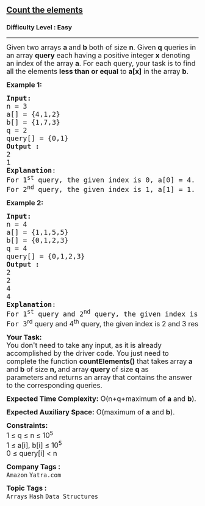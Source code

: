 <h2><a href="https://www.geeksforgeeks.org/problems/count-the-elements1529/1">Count the elements</a></h2><h3>Difficulty Level : Easy</h3><hr><div class="problems_problem_content__Xm_eO"><p><span style="font-size: 18px;">Given two arrays <strong>a </strong>and <strong>b</strong> both of size <strong>n</strong>. Given <strong>q</strong> queries in an array <strong>query</strong> each having a positive integer <strong>x</strong> denoting an index of the array <strong>a</strong>. For each query, your task is to find all the elements <strong>less than or equal</strong> to <strong>a[x]</strong> in the array <strong>b</strong>.</span></p>
<p><span style="font-size: 18px;"><strong>Example 1:</strong></span></p>
<pre><span style="font-size: 18px;"><strong>Input:
</strong>n = 3
a[] = {4,1,2}
b[] = {1,7,3}<br>q = 2<br>query[] = {0,1}
<strong>Output :</strong> <br>2
1
<strong>Explanation</strong>: <br>For 1<sup>st</sup> query, the given index is 0, a[0] = 4. There are 2 elements(1 and 3) which are less than or equal to 4.
For 2<sup>nd</sup> query, the given index is 1, a[1] = 1. There exists only 1 element(1) which is less than or equal to 1.</span></pre>
<p><span style="font-size: 18px;"><strong>Example 2:</strong></span></p>
<pre><span style="font-size: 18px;"><strong>Input:
</strong>n = 4
a[] = {1,1,5,5}
b[] = {0,1,2,3}<br>q = 4
query[] = {0,1,2,3}
<strong>Output :</strong> <br>2<br>2<br>4<br>4
<strong>Explanation</strong>: <br>For 1<sup>st</sup> query and 2<sup>nd</sup> query, the given index is 0 and 1 respectively, a[0] = a[1] = 1. There are 2 elements(0 and 1) which are less than or equal to 1. 
For 3<sup style="font-family: -apple-system, BlinkMacSystemFont, 'Segoe UI', Roboto, Oxygen, Ubuntu, Cantarell, 'Open Sans', 'Helvetica Neue', sans-serif;">rd</sup><span style="font-family: -apple-system, BlinkMacSystemFont, 'Segoe UI', Roboto, Oxygen, Ubuntu, Cantarell, 'Open Sans', 'Helvetica Neue', sans-serif;"> query and 4</span><sup style="font-family: -apple-system, BlinkMacSystemFont, 'Segoe UI', Roboto, Oxygen, Ubuntu, Cantarell, 'Open Sans', 'Helvetica Neue', sans-serif;">th</sup><span style="font-family: -apple-system, BlinkMacSystemFont, 'Segoe UI', Roboto, Oxygen, Ubuntu, Cantarell, 'Open Sans', 'Helvetica Neue', sans-serif;"> query, the given index is 2 and 3 respectively, a[2] = a[3] = 5. All the 4 elements are less than or equal to 5.</span>   </span></pre>
<p><span style="font-size: 18px;"><strong>Your Task:</strong><br>You don't need to take any input, as it is already accomplished by the driver code. You just need to complete the function <strong>countElements()</strong>&nbsp;that takes<strong>&nbsp;</strong>array<strong> a </strong>and<strong> b</strong> of size <strong>n, </strong>and array<strong> query </strong>of size <strong>q </strong>as parameters<strong>&nbsp;</strong>and returns an array that contains the answer to the corresponding queries.&nbsp;</span></p>
<p><span style="font-size: 18px;"><strong>Expected Time Complexity:</strong> O(n+q+</span><span style="font-size: 18px;">maximum of&nbsp;</span><strong style="font-size: 18px;">a</strong><span style="font-size: 18px;">&nbsp;and&nbsp;</span><strong style="font-size: 18px;">b</strong><span style="font-size: 18px;">).</span></p>
<p><span style="font-size: 18px;"><strong>Expected Auxiliary Space:</strong> O(maximum of <strong>a</strong> and <strong>b</strong>).</span></p>
<p><span style="font-size: 18px;"><strong>Constraints:</strong><br>1 ≤ q&nbsp;</span><span style="font-size: 18px;">≤ n</span><span style="font-size: 18px;"> ≤ 10<sup>5</sup><br></span><span style="font-size: 18px;">1&nbsp;</span><span style="font-size: 18px;">≤ a[i], b[i]&nbsp;</span><span style="font-size: 18px;">≤ 10<sup>5</sup><br>0&nbsp;</span><span style="font-size: 18px;">≤ query[i] &lt;</span><span style="font-size: 18px;">&nbsp;n</span></p></div><p><span style=font-size:18px><strong>Company Tags : </strong><br><code>Amazon</code>&nbsp;<code>Yatra.com</code>&nbsp;<br><p><span style=font-size:18px><strong>Topic Tags : </strong><br><code>Arrays</code>&nbsp;<code>Hash</code>&nbsp;<code>Data Structures</code>&nbsp;